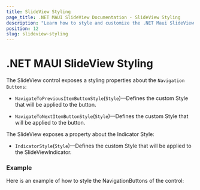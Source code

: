 ```yaml
---
title: SlideView Styling
page_title: .NET MAUI SlideView Documentation - SlideView Styling
description: "Learn how to style and customize the .NET Maui SlideView control."
position: 12
slug: slideview-styling
---
```


# .NET MAUI SlideView Styling

The SlideView control exposes a styling properties about the `Navigation Buttons`:

* `NavigateToPreviousItemButtonStyle`(`Style`)&mdash;Defines the custom Style that will be applied to the button.

* `NavigateToNextItemButtonStyle`(`Style`)&mdash;Defines the custom Style that will be applied to the button.

The SlideView exposes a property about the Indicator Style:

* `IndicatorStyle`(`Style`)&mdash;Defines the custom Style that will be applied to the SlideViewIndicator.

### Example

Here is an example of how to style the NavigationButtons of the control:



